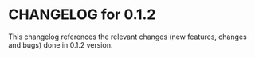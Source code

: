 # CHANGELOG for 0.1.2

This changelog references the relevant changes (new features, changes and bugs) done in 0.1.2 version.


